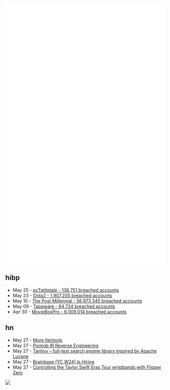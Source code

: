 ![Metrics](https://raw.githubusercontent.com/phixion/phixion/master/metrics.svg)

## hibp

<!--
for https://github.com/phixion/phixion/blob/main/.github/workflows/feeds.yml
-->
<!--START_SECTION:haveibeenpwnd-->
- May 25 - [pcTattletale - 138,751 breached accounts](https://haveibeenpwned.com/PwnedWebsites#pcTattletale)
- May 23 - [Dota2 - 1,907,205 breached accounts](https://haveibeenpwned.com/PwnedWebsites#Dota2)
- May 10 - [The Post Millennial - 56,973,345 breached accounts](https://haveibeenpwned.com/PwnedWebsites#ThePostMillennial)
- May 09 - [Tappware - 94,734 breached accounts](https://haveibeenpwned.com/PwnedWebsites#Tappware)
- Apr 30 - [MovieBoxPro - 6,009,014 breached accounts](https://haveibeenpwned.com/PwnedWebsites#MovieBoxPro)
<!--END_SECTION:haveibeenpwnd-->

## hn

<!--
for https://github.com/phixion/phixion/blob/main/.github/workflows/feeds.yml
-->
<!--START_SECTION:hn-->
- May 27 - [More Itertools](https://more-itertools.readthedocs.io/en/stable/)
- May 27 - [Pixmob IR Reverse Engineering](https://github.com/danielweidman/pixmob-ir-reverse-engineering)
- May 27 - [Tantivy – full-text search engine library inspired by Apache Lucene](https://github.com/quickwit-oss/tantivy)
- May 27 - [Brainbase (YC W24) Is Hiring](https://www.ycombinator.com/companies/brainbase/jobs/UUoqH3y-head-of-operations)
- May 27 - [Controlling the Taylor Swift Eras Tour wristbands with Flipper Zero](https://blog.jgc.org/2024/05/controlling-taylor-swift-eras-tour.html)
<!--END_SECTION:hn-->

<!--
for https://yhype.me
-->
![](https://hit.yhype.me/github/profile?user_id=13013670)
